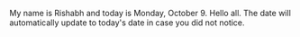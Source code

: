 My name is Rishabh and today is Monday, October 9. Hello all. The date will automatically update to today's date in case you did not notice.
